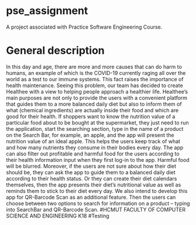 # pse_assignment
A project associated with Practice Software Engineering Course.
# General description
In this day and age, there are more and more causes that can do harm to humans, an example of which is the COVID-19 currently raging all over the world as a test to our immune systems. This fact raises the importance of health maintenance. Seeing this problem, our team has decided to create Healthee with a view to helping people approach a healthier life. 
Healthee’s main purposes are not only to provide the users with a convenient platform that guides them to a more balanced daily diet but also to inform them of what (chemical ingredients) are actually inside their food and which are good for their health. 
If shoppers want to know the nutrition value of a particular food about to be bought at the supermarket, they just need to run the application, start the searching section, type in the name of a product on the Search Bar, for example, an apple, and the app will present the nutrition value of an ideal apple. This helps the users keep track of what and how many nutrients they consume in their bodies every day. The app can also filter out profitable and harmful food for the users according to their health information input when they first log-in to the app. Harmful food will be blurred. 
Moreover, if the users are not sure about how their diet should be, they can ask the app to guide them to a balanced daily diet according to their health status. Or they can create their diet calendars themselves, then the app presents their diet’s nutritional value as well as reminds them to stick to their diet every day.
We also intend to develop this app for QR-Barcode Scan as an additional feature. Then the users can choose between two options to search for information on a product – typing into SearchBar and QR-Barcode Scan.
#HCMUT FACULTY OF COMPUTER SCIENCE AND ENGINEERING K18
#Testing
